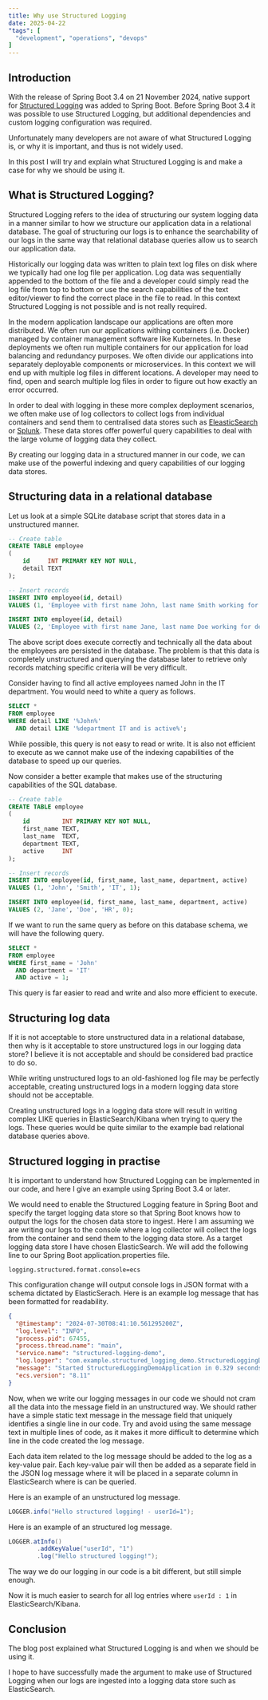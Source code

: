 ```yaml
---
title: Why use Structured Logging
date: 2025-04-22
"tags": [
  "development", "operations", "devops"
]
---
```


## Introduction

With the release of Spring Boot 3.4 on 21 November 2024, native support for [Structured Logging](https://spring.io/blog/2024/08/23/structured-logging-in-spring-boot-3-4) was added to Spring Boot. Before Spring Boot 3.4 it was possible to use Structured Logging, but additional dependencies and custom logging configuration was required.

Unfortunately many developers are not aware of what Structured Logging is, or why it is important, and thus is not widely used.

In this post I will try and explain what Structured Logging is and make a case for why we should be using it.

## What is Structured Logging?

Structured Logging refers to the idea of structuring our system logging data in a manner similar to how we structure our application data in a relational database. The goal of structuring our logs is to enhance the searchability of our logs in the same way that relational database queries allow us to search our application data.

Historically our logging data was written to plain text log files on disk where we typically had one log file per application. Log data was sequentially appended to the bottom of the file and a developer could simply read the log file from top to bottom or use the search capabilities of the text editor/viewer to find the correct place in the file to read. In this context Structured Logging is not possible and is not really required.

In the modern application landscape our applications are often more distributed. We often run our applications withing containers (i.e. Docker) managed by container management software like Kubernetes. In these deployments we often run multiple containers for our application for load balancing and redundancy purposes. We often divide our applications into separately deployable components or microservices. In this context we will end up with multiple log files in different locations. A developer may need to find, open and search multiple log files in order to figure out how exactly an error occurred.

In order to deal with logging in these more complex deployment scenarios, we often make use of log collectors to collect logs from individual containers and send them to centralised data stores such as [EleasticSearch](https://www.elastic.co/elasticsearch) or [Splunk](https://www.splunk.com/). These data stores offer powerful query capabilities to deal with the large volume of logging data they collect.

By creating our logging data in a structured manner in our code, we can make use of the powerful indexing and query capabilities of our logging data stores.

## Structuring data in a relational database

Let us look at a simple SQLite database script that stores data in a unstructured manner.

```sql
-- Create table
CREATE TABLE employee
(
    id     INT PRIMARY KEY NOT NULL,
    detail TEXT
);

-- Insert records
INSERT INTO employee(id, detail)
VALUES (1, 'Employee with first name John, last name Smith working for department IT and is active');

INSERT INTO employee(id, detail)
VALUES (2, 'Employee with first name Jane, last name Doe working for department HR and is inactive');
```

The above script does execute correctly and technically all the data about the employees are persisted in the database. The problem is that this data is completely unstructured and querying the database later to retrieve only records matching specific criteria will be very difficult.

Consider having to find all active employees named John in the IT department. You would need to white a query as follows.

```sql
SELECT *
FROM employee
WHERE detail LIKE '%John%'
  AND detail LIKE '%department IT and is active%';
```

While possible, this query is not easy to read or write. It is also not efficient to execute as we cannot make use of the indexing capabilities of the database to speed up our queries.

Now consider a better example that makes use of the structuring capabilities of the SQL database.

```sql
-- Create table
CREATE TABLE employee
(
    id         INT PRIMARY KEY NOT NULL,
    first_name TEXT,
    last_name  TEXT,
    department TEXT,
    active     INT
);

-- Insert records
INSERT INTO employee(id, first_name, last_name, department, active)
VALUES (1, 'John', 'Smith', 'IT', 1);

INSERT INTO employee(id, first_name, last_name, department, active)
VALUES (2, 'Jane', 'Doe', 'HR', 0);
```

If we want to run the same query as before on this database schema, we will have the following query.

```sql
SELECT *
FROM employee
WHERE first_name = 'John'
  AND department = 'IT'
  AND active = 1;
```

This query is far easier to read and write and also more efficient to execute.

## Structuring log data

If it is not acceptable to store unstructured data in a relational database, then why is it acceptable to store unstructured logs in our logging data store? I believe it is not acceptable and should be considered bad practice to do so.

While writing unstructured logs to an old-fashioned log file may be perfectly acceptable, creating unstructured logs in a modern logging data store should not be acceptable.

Creating unstructured logs in a logging data store will result in writing complex LIKE queries in ElasticSearch/Kibana when trying to query the logs. These queries would be quite similar to the example bad relational database queries above. 

## Structured logging in practise

It is important to understand how Structured Logging can be implemented in our code, and here I give an example using Spring Boot 3.4 or later.

We would need to enable the Structured Logging feature in Spring Boot and specify the target logging data store so that Spring Boot knows how to output the logs for the chosen data store to ingest. Here I am assuming we are writing our logs to the console where a log collector will collect the logs from the container and send them to the logging data store. As a target logging data store I have chosen ElasticSearch. We will add the following line to our Spring Boot application.properties file.

```
logging.structured.format.console=ecs
```

This configuration change will output console logs in JSON format with a schema dictated by ElasticSerach. Here is an example log message that has been formatted for readability.

```json
{
  "@timestamp": "2024-07-30T08:41:10.561295200Z",
  "log.level": "INFO",
  "process.pid": 67455,
  "process.thread.name": "main",
  "service.name": "structured-logging-demo",
  "log.logger": "com.example.structured_logging_demo.StructuredLoggingDemoApplication",
  "message": "Started StructuredLoggingDemoApplication in 0.329 seconds (process running for 0.486)",
  "ecs.version": "8.11"
}
```

Now, when we write our logging messages in our code we should not cram all the data into the message field in an unstructured way. We should rather have a simple static text message in the message field that uniquely identifies a single line in our code. Try and avoid using the same message text in multiple lines of code, as it makes it more difficult to determine which line in the code created the log message.

Each data item related to the log message should be added to the log as a key-value pair. Each key-value pair will then be added as a separate field in the JSON log message where it will be placed in a separate column in ElasticSearch where is can be queried.

Here is an example of an unstructured log message.

```java
LOGGER.info("Hello structured logging! - userId=1");
```

Here is an example of an structured log message.

```java
LOGGER.atInfo()
        .addKeyValue("userId", "1")
        .log("Hello structured logging!");
```

The way we do our logging in our code is a bit different, but still simple enough. 

Now it is much easier to search for all log entries where `userId : 1` in ElasticSearch/Kibana.

## Conclusion

The blog post explained what Structured Logging is and when we should be using it.

I hope to have successfully made the argument to make use of Structured Logging when our logs are ingested into a logging data store such as ElasticSearch.